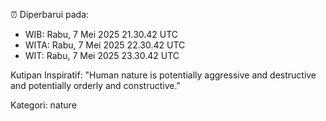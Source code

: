 ⏰ Diperbarui pada:
- WIB: Rabu, 7 Mei 2025 21.30.42 UTC
- WITA: Rabu, 7 Mei 2025 22.30.42 UTC
- WIT: Rabu, 7 Mei 2025 23.30.42 UTC

Kutipan Inspiratif:
"Human nature is potentially aggressive and destructive and potentially orderly and constructive."


Kategori: nature

